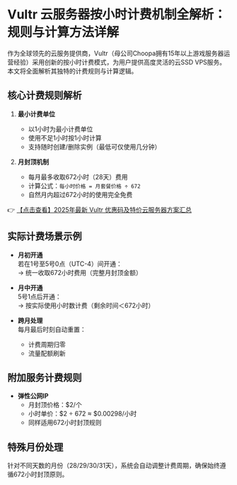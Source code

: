 # Vultr 云服务器按小时计费机制全解析：规则与计算方法详解

作为全球领先的云服务提供商，Vultr（母公司Choopa拥有15年以上游戏服务器运营经验）采用创新的按小时计费模式，为用户提供高度灵活的云SSD VPS服务。本文将全面解析其独特的计费规则与计算逻辑。

## 核心计费规则解析

1. **最小计费单位**  
   - 以1小时为最小计费单位
   - 使用不足1小时按1小时计算
   - 支持随时创建/删除实例（最低可仅使用几分钟）

2. **月封顶机制**  
   - 每月最多收取672小时（28天）费用
   - 计算公式：`每小时价格 = 月套餐价格 ÷ 672`
   - 自然月内超过672小时的使用完全免费

👉 [【点击查看】2025年最新 Vultr 优惠码及特价云服务器方案汇总](https://bit.ly/VuLtr)

## 实际计费场景示例

- **月初开通**  
  若在1号至5号0点（UTC-4）间开通：  
  → 统一收取672小时费用（完整月封顶金额）

- **月中开通**  
  5号1点后开通：  
  → 按实际使用小时数计费（剩余时间＜672小时）

- **跨月处理**  
  每月最后时刻自动重置：  
  - 计费周期归零
  - 流量配额刷新

## 附加服务计费规则

- **弹性公网IP**  
  - 月封顶价格：$2/个  
  - 小时单价：$2 ÷ 672 ≈ $0.00298/小时  
  - 同样适用672小时封顶规则

## 特殊月份处理

针对不同天数的月份（28/29/30/31天），系统会自动调整计费周期，确保始终遵循672小时封顶原则。